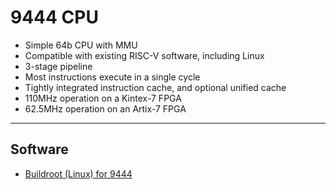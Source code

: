 # 9444 CPU

* Simple 64b CPU with MMU
* Compatible with existing RISC-V software, including Linux
* 3-stage pipeline
* Most instructions execute in a single cycle
* Tightly integrated instruction cache, and optional unified cache
* 110MHz operation on a Kintex-7 FPGA
* 62.5MHz operation on an Artix-7 FPGA

---

## Software

* [Buildroot (Linux) for 9444](https://github.com/danielkasza/9444-buildroot)
